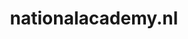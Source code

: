 ---
layout: post
title:  "nationalacademy.nl"
internal_url:  "/data/nationalacademy.nl.html"
categories: dutchgov
---